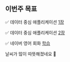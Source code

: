 ## 이번주 목표

✅ 데이터 중심 애플리케이션 [1장](https://user-images.githubusercontent.com/34855745/115997998-34cdd100-a620-11eb-8260-3b5cabda9db9.png)  

✅ 데이터 중심 애플리케이션 [2장](https://user-images.githubusercontent.com/34855745/115998004-3b5c4880-a620-11eb-8c2d-26d4295568e5.png)  

✅ 네이버 영어 회화 [학습](https://learn.dict.naver.com/conversation#/endic/20210424)  
 
날씨가 많이 따뜻해졌네요 🌻